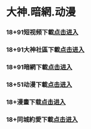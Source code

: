 # 大神.暗網.动漫
### 18+91短视频下載<a rel="nofollow noopener" href="https://0756f.pmqgqghm.com/chan-4780/aff-ktWnZ" target="_blank">点击进入</a>
### 18+91大神社區下載<a rel="nofollow noopener" href="https://863c.ahodxurh.com/chan/GS2187/nyBw" target="_blank">点击进入</a>
### 18+91暗網下載<a rel="nofollow noopener" href="https://2dee7.aewmrod.com/aff-a6SG6" target="_blank">点击进入</a>
### 18+51动漫下載<a rel="nofollow noopener" href="https://cc2.ssprtnnz.cc/?code=ahbFk&c=16921" target="_blank">点击进入</a>
### 18+漫畫下载<a rel="nofollow noopener" href="https://45c.xzhshgcw.cc/?code=ar2Cz&c=16921" target="_blank">点击进入</a>
### 18+同城約愛下載<a rel="nofollow noopener" href="https://ba18.iqhsdxcm.cc/?code=aZJ6Q&c=16921" target="_blank">点击进入</a>

